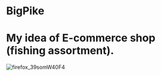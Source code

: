 # BigPike
# My idea of E-commerce shop (fishing assortment).
![firefox_39somW40F4](https://user-images.githubusercontent.com/59929639/176505639-01a3ce68-4837-4e67-a738-3f26eef6d776.png)
